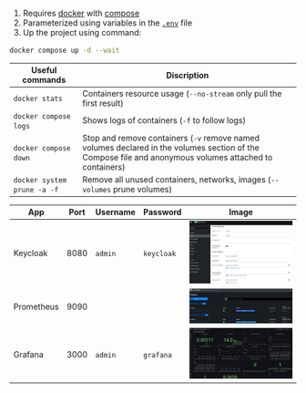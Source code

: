 1. Requires [docker](https://docs.docker.com/get-docker/) with [compose](https://docs.docker.com/compose/install/)
2. Parameterized using variables in the [`.env`](.env) file
3. Up the project using command:
```sh
docker compose up -d --wait
```

| Useful commands | Discription
|-|-
| `docker stats` | Containers resource usage (`--no-stream` only pull the first result)
| `docker compose logs` | Shows logs of containers (`-f` to follow logs)
| `docker compose down` | Stop and remove containers (`-v` remove named volumes declared in the volumes section of the Compose file and anonymous volumes attached to containers)
| `docker system prune -a -f` | Remove all unused containers, networks, images (`--volumes` prune volumes)

| App | Port | Username | Password | Image
|-|-|-|-|-
| Keycloak | 8080 | `admin` | `keycloak` | ![Keycloak Grafana Client in the realm test](.github/images/keycloak.png)
| Prometheus | 9090 | | | ![Prometheus Targets](.github/images/prometheus.png)
| Grafana | 3000 | `admin` | `grafana` | ![Grafana Keycloak Dashboard](.github/images/grafana.png)
